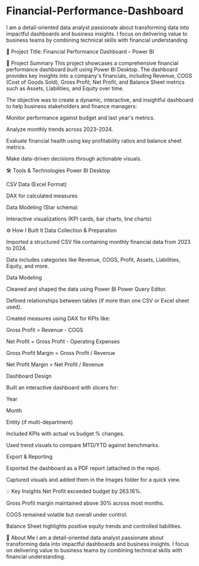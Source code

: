 # Financial-Performance-Dashboard
I am a detail-oriented data analyst passionate about transforming data into impactful dashboards and business insights. I focus on delivering value to business teams by combining technical skills with financial understanding.

🧾 Project Title: Financial Performance Dashboard – Power BI

📌 Project Summary
This project showcases a comprehensive financial performance dashboard built using Power BI Desktop. The dashboard provides key insights into a company's financials, including Revenue, COGS (Cost of Goods Sold), Gross Profit, Net Profit, and Balance Sheet metrics such as Assets, Liabilities, and Equity over time.

The objective was to create a dynamic, interactive, and insightful dashboard to help business stakeholders and finance managers:

Monitor performance against budget and last year's metrics.

Analyze monthly trends across 2023–2024.

Evaluate financial health using key profitability ratios and balance sheet metrics.

Make data-driven decisions through actionable visuals.

🛠️ Tools & Technologies
Power BI Desktop

CSV Data (Excel Format)

DAX for calculated measures

Data Modeling (Star schema)

Interactive visualizations (KPI cards, bar charts, line charts)

⚙️ How I Built It
Data Collection & Preparation

Imported a structured CSV file containing monthly financial data from 2023 to 2024.

Data includes categories like Revenue, COGS, Profit, Assets, Liabilities, Equity, and more.

Data Modeling

Cleaned and shaped the data using Power BI Power Query Editor.

Defined relationships between tables (if more than one CSV or Excel sheet used).

Created measures using DAX for KPIs like:

Gross Profit = Revenue - COGS

Net Profit = Gross Profit - Operating Expenses

Gross Profit Margin = Gross Profit / Revenue

Net Profit Margin = Net Profit / Revenue

Dashboard Design

Built an interactive dashboard with slicers for:

Year

Month

Entity (if multi-department)

Included KPIs with actual vs budget % changes.

Used trend visuals to compare MTD/YTD against benchmarks.

Export & Reporting

Exported the dashboard as a PDF report (attached in the repo).

Captured visuals and added them in the Images folder for a quick view.

💡 Key Insights
Net Profit exceeded budget by 263.16%.

Gross Profit margin maintained above 30% across most months.

COGS remained volatile but overall under control.

Balance Sheet highlights positive equity trends and controlled liabilities.

👤 About Me
I am a detail-oriented data analyst passionate about transforming data into impactful dashboards and business insights. I focus on delivering value to business teams by combining technical skills with financial understanding.
